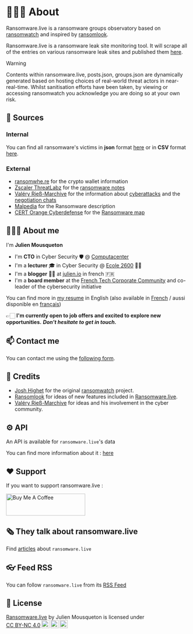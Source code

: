 
# 💁🏻‍♂️ About

Ransomware.live is a ransomware groups observatory based on [ransomwatch](https://github.com/joshhighet/ransomwatch) and inspired by [ransomlook](https://github.com/RansomLook/RansomLook). 

Ransomware.live is a ransomware leak site monitoring tool. It will scrape all of the entries on various ransomware leak sites and published them [here](recentvictims.md).

>[!WARNING]
>Contents within ransomware.live, posts.json, groups.json are dynamically generated based on hosting choices of real-world threat actors in near-real-time.
Whilst sanitisation efforts have been taken, by viewing or accessing ransomwatch you acknowledge you are doing so at your own risk.

## 🔭 Sources 

### Internal 

You can find all ransomware's victims in **json** format [here](https://data.ransomware.live/posts.json) or in **CSV** format [here](https://www.ransomware.live/posts.csv).

### External

- [ransomwhe.re](https://ransomwhe.re/) for the crypto wallet information 
- [Zscaler ThreatLabz](https://github.com/threatlabz/ransomware_notes) for the [ransomware notes](ransomnotes)
- [Valéry Rieß-Marchive](https://twitter.com/ValeryMarchive) for the information about [cyberattacks](https://github.com/Casualtek/Cyberwatch/) and the [negotiation chats](https://github.com/Casualtek/Ransomchats)
- [Malpedia](https://malpedia.caad.fkie.fraunhofer.de/) for the Ransomware description
- [CERT Orange Cyberdefense](https://www.orangecyberdefense.com/) for the [Ransomware map](cartography)


## 👨🏼‍💼 About me 

I'm **Julien Mousqueton**

- I'm **CTO** in Cyber Security 🛡 @ [Computacenter](https://www.computacenter.com/fr-fr/what-we-do/security)
- I'm a **lecturer** 🎓 in Cyber Security @ [Ecole 2600](https://www.ecole2600.com) 🏴‍☠️
- I'm a **blogger** ✍🏻 at [julien.io](https://julien.io) in french 🇫🇷 
- I'm a **board member** at the [French Tech Corporate Community](https://www.linkedin.com/company/frenchtechcorporatecommunity) and co-leader of the cybersecurity initiative

You can find more in [my resume](https://cv.julien.io) in English (also available in [French](https://cv.julien.io/fr) / aussi disponible en [français](https://cv.julien.io/fr))


👉🏻 **I'm currently open to job offers and excited to explore new opportunities.** ***Don't hesitate to get in touch.***

## 📫 Contact me

You can contact me using the [following form](https://static.ransomware.live/contact.html).

## 🤩 Credits

- [Josh Highet](https://github.com/joshhighet) for the original [ransomwatch](https://github.com/joshhighet/ransomwatch) project. 
- [Ransomlook](https://github.com/RansomLook/Ransomlook) for ideas of new features included in [Ransomware.live](https://www.ransomware.live).
- [Valéry Rieß-Marchive](https://twitter.com/ValeryMarchive) for ideas and his involvement in the cyber community.

## ⚙️ API

An API is available for `ransomware.live`'s data

You can find more information about it : [here](https://api.ransomware.live/apidocs)

## ❤️ Support 

If you want to support ransomware.live :

<a href="https://www.buymeacoffee.com/ransomwarelive" target="_blank"><img src="https://cdn.buymeacoffee.com/buttons/v2/default-yellow.png" alt="Buy Me A Coffee" style="height: 60px !important;width: 217px !important;" ></a>

## 🗞️ They talk about ransomware.live

Find [articles](press.md) about `ransomware.live`

## 👓 Feed RSS 

You can follow `ransomware.live` from its [RSS Feed](https://ransomware.live/rss.xml)

## 📜 License

<p xmlns:cc="http://creativecommons.org/ns#" xmlns:dct="http://purl.org/dc/terms/"><a property="dct:title" rel="cc:attributionURL" href="http://www.ransomware.live">Ransomware.live</a> by <span property="cc:attributionName">Julien Mousqueton</span> is licensed under <a href="http://creativecommons.org/licenses/by-nc/4.0/?ref=chooser-v1" target="_blank" rel="license noopener noreferrer" style="display:inline-block;">CC BY-NC 4.0<img style="height:22px!important;margin-left:3px;vertical-align:text-bottom;" src="https://mirrors.creativecommons.org/presskit/icons/cc.svg?ref=chooser-v1"><img style="height:22px!important;margin-left:3px;vertical-align:text-bottom;" src="https://mirrors.creativecommons.org/presskit/icons/by.svg?ref=chooser-v1"><img style="height:22px!important;margin-left:3px;vertical-align:text-bottom;" src="https://mirrors.creativecommons.org/presskit/icons/nc.svg?ref=chooser-v1"></a></p>






